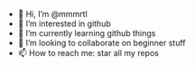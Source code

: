 - 👋 Hi, I’m @mmmrtl
- 👀 I’m interested in github
- 🌱 I’m currently learning github things
- 💞️ I’m looking to collaborate on beginner stuff
- 📫 How to reach me: star all my repos

<!---
mmmrtl/mmmrtl is a ✨ special ✨ repository because its `README.md` (this file) appears on your GitHub profile.
You can click the Preview link to take a look at your changes.
--->
